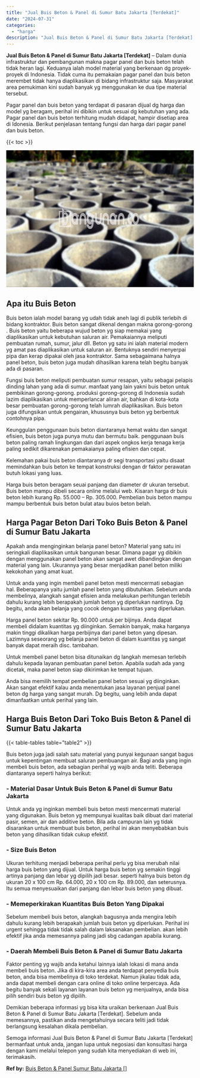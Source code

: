```yaml
---
title: "Jual Buis Beton & Panel di Sumur Batu Jakarta [Terdekat]"
date: "2024-07-31"
categories: 
  - "harga"
description: "Jual Buis Beton & Panel di Sumur Batu Jakarta [Terdekat]. Semoga informasi Jual Buis Beton & Panel di Sumur Batu Jakarta [Terdekat] bermanfaat untuk anda,..."
---
```


**Jual Buis Beton & Panel di Sumur Batu Jakarta \[Terdekat\]** – Dalam dunia infrastruktur dan pembangunan makna pagar panel dan buis beton telah tidak heran lagi. Keduanya ialah model material yang berkenaan dg proyek-proyek di Indonesia. Tidak cuma itu pemakaian pagar panel dan buis beton merembet tidak hanya diaplikasikan di bidang infrastruktur saja. Masyarakat area pemukiman kini sudah banyak yg menggunakan ke dua tipe material tersebut.

Pagar panel dan buis beton yang terdapat di pasaran dijual dg harga dan model yg beragam, perihal ini dibikin untuk sesuai dg kebutuhan yang ada. Pagar panel dan buis beton terhitung mudah didapat, hampir disetiap area di Idonesia. Berikut penjelasan tentang fungsi dan harga dari pagar panel dan buis beton.

{{< toc >}}

![Jual Buis Beton & Panel di Sumur Batu Jakarta [Terdekat]](/images/jual-panel-buis-beton-murah-07.png)

## Apa itu Buis Beton

Buis beton ialah model barang yg udah tidak aneh lagi di publik terlebih di bidang kontraktor. Buis beton sangat dikenal dengan makna gorong-gorong . Buis beton yaitu beberapa wujud beton yg siap memakai yang diaplikasikan untuk kebutuhan saluran air. Pemakaiannya meliputi pembuatan rumah, sumur, jalur dll. Beton yg satu ini ialah material modern yg amat pas diaplikasikan untuk saluran air. Bentuknya sendiri menyerpai pipa dan kerap dipakai oleh jasa kontraktor. Sama sebagaimana halnya panel beton, buis beton juga mudah dihasilkan karena telah begitu banyak ada di pasaran.

Fungsi buis beton meliputi pembuatan sumur resapan, yaitu sebagai pelapis dinding lahan yang ada di sumur. manfaat yang lain yakni buis beton untuk pembikinan gorong-gorong. produksi gorong-gorong di Indonesia sudah lazim diaplikasikan untuk memperlancar aliran air, bahkan di kota-kota besar pembuatan gorong-gorong telah lumrah diaplikasikan. Buis beton juga difungsikan untuk pengairan, khususnya buis beton yg berbentuk contohnya pipa.

Keunggulan penggunaan buis beton diantaranya hemat waktu dan sangat efisien, buis beton juga punya mutu dan bermutu baik. penggunaan buis beton paling ramah lingkungan dan dari aspek ongkos kerja tenaga kerja paling sedikit dikarenakan pemakaianya paling efisien dan cepat.

Kelemahan pakai buis beton diantaranya dr segi transportasi yaitu disaat memindahkan buis beton ke tempat konstruksi dengan dr faktor perawatan butuh lokasi yang luas.

Harga buis beton beragam seuai panjang dan diameter dr ukuran tersebut. Buis beton mampu dibeli secara online melalui web. Kisaran harga dr buis beton lebih kurang Rp. 55.000 – Rp. 305.000. Pembelian buis beton mampu mampu berbentuk buis beton bulat atau buios beton belah.

## Harga Pagar Beton Dari Toko Buis Beton & Panel di Sumur Batu Jakarta

Apakah anda menginginkan belanja panel beton? Material yang satu ini seringkali diaplikasikan untuk bangunan besar. Dimana pagar yg dibikin dengan menggunakan panel beton akan sangat awet dibandingkan dengan material yang lain. Ukurannya yang besar menjadikan panel beton miliki kekokohan yang amat kuat.

Untuk anda yang ingin membeli panel beton mesti mencermati sebagian hal. Beberapanya yaitu jumlah panel beton yang dibutuhkan. Sebelum anda membelinya, alangkah sangat efisien anda melakukan perhitungan terlebih dahulu kurang lebih berapakah jumlah beton yg diperlukan nantinya. Dg begitu, anda akan belanja yang cocok dengan kuantitas yang diperlukan.

Harga panel beton sekitar Rp. 90.000 untuk per bijinya. Anda dapat membeli didalam kuantitas yg diinginkan. Semakin banyak, maka harganya makin tinggi dikalikan harga perbijinya dari panel beton yang dipesan. Lazimnya seseorang yg belanja panel beton di dalam kuantitas yg sangat banyak dapat meraih disc. tambahan.

Untuk membeli panel beton bisa ditunaikan dg langkah memesan terlebih dahulu kepada layanan pembuatan panel beton. Apabila sudah ada yang dicetak, maka panel beton siap dikirimkan ke tempat tujuan.

Anda bisa memilih tempat pembelian panel beton sesuai yg diinginkan. Akan sangat efektif kalau anda menentukan jasa layanan penjual panel beton dg harga yang sangat murah. Dg begitu, uang lebih anda dapat dimanfaatkan untuk perihal yang lain.

## Harga Buis Beton Dari Toko Buis Beton & Panel di Sumur Batu Jakarta

{{< table-tables table="table2" >}}

Buis beton juga jadi salah satu material yang punyai kegunaan sangat bagus untuk kepentingan membuat saluran pembuangan air. Bagi anda yang ingin membeli buis beton, ada sebagian perihal yg wajib anda teliti. Beberapa diantaranya seperti halnya berikut:

### \- Material Dasar Untuk Buis Beton & Panel di Sumur Batu Jakarta

Untuk anda yg inginkan membeli buis beton mesti mencermati material yang digunakan. Buis beton yg mempunyai kualitas baik dibuat dari material pasir, semen, air dan additive beton. Bila ada campuran lain yg tidak disarankan untuk membuat buis beton, perihal ini akan menyebabkan buis beton yang dihasilkan tidak cukup efektif.

### \- Size Buis Beton

Ukuran terhitung menjadi beberapa perihal perlu yg bisa merubah nilai harga buis beton yang dijual. Untuk harga buis beton yg semakin tinggi artinya panjang dan lebar yg dipilih jadi besar. seperti halnya buis beton dg ukuran 20 x 100 cm Rp. 64.000, 20 x 100 cm Rp. 89.000, dan seterusnya. Itu semua menyesuaikan dari panjang dan lebar buis beton yang dibuat.

### \- Memeperkirakan Kuantitas Buis Beton Yang Dipakai

Sebelum membeli buis beton, alangkah bagusnya anda mengira lebih dahulu kurang lebih berapakah jumlah buis beton yg diperlukan. Perihal ini urgent sehingga tidak tidak salah dalam laksanakan pembelian. akan lebih efektif jika anda memesannya paling jadi sbg cadangan apabila kurang.

### \- Daerah Membeli Buis Beton & Panel di Sumur Batu Jakarta

Faktor penting yg wajib anda ketahui lainnya ialah lokasi di mana anda membeli buis beton. Jika di kira-kira area anda terdapat penyedia buis beton, anda bisa membelinya di toko terdekat. Namun jikalau tidak ada, anda dapat membeli dengan cara online di toko online terpercaya. Ada begitu banyak sekali layanan layanan buis beton yg menjualnya, anda bisa pilih sendiri buis beton yg dipilih.

Demikian beberapa informasi yg bisa kita uraikan berkenaan Jual Buis Beton & Panel di Sumur Batu Jakarta \[Terdekat\]. Sebelum anda memesannya, pastikan anda mengetahuinya secara teliti jadi tidak berlangsung kesalahan dikala pembelian.

Semoga informasi Jual Buis Beton & Panel di Sumur Batu Jakarta \[Terdekat\] bermanfaat untuk anda, jangan lupa untuk negosiasi dan konsultasi harga dengan kami melalui telepon yang sudah kita menyediakan di web ini, terimakasih.

**Ref by:** [Buis Beton & Panel Sumur Batu Jakarta []](https://id.wikipedia.org/wiki/Buis)
